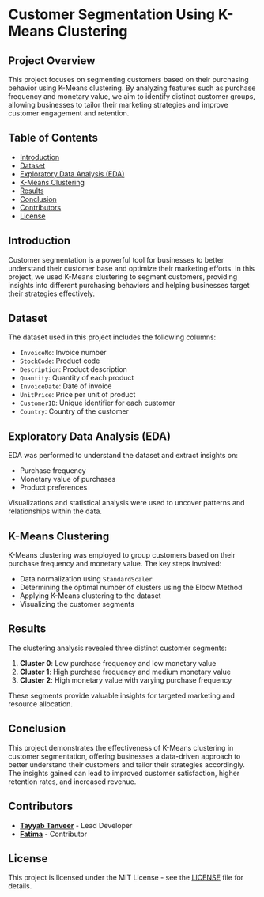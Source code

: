# Customer Segmentation Using K-Means Clustering

## Project Overview
This project focuses on segmenting customers based on their purchasing behavior using K-Means clustering. By analyzing features such as purchase frequency and monetary value, we aim to identify distinct customer groups, allowing businesses to tailor their marketing strategies and improve customer engagement and retention.

## Table of Contents
- [Introduction](#introduction)
- [Dataset](#dataset)
- [Exploratory Data Analysis (EDA)](#exploratory-data-analysis-eda)
- [K-Means Clustering](#k-means-clustering)
- [Results](#results)
- [Conclusion](#conclusion)
- [Contributors](#contributors)
- [License](#license)

## Introduction
Customer segmentation is a powerful tool for businesses to better understand their customer base and optimize their marketing efforts. In this project, we used K-Means clustering to segment customers, providing insights into different purchasing behaviors and helping businesses target their strategies effectively.

## Dataset
The dataset used in this project includes the following columns:
- `InvoiceNo`: Invoice number
- `StockCode`: Product code
- `Description`: Product description
- `Quantity`: Quantity of each product
- `InvoiceDate`: Date of invoice
- `UnitPrice`: Price per unit of product
- `CustomerID`: Unique identifier for each customer
- `Country`: Country of the customer

## Exploratory Data Analysis (EDA)
EDA was performed to understand the dataset and extract insights on:
- Purchase frequency
- Monetary value of purchases
- Product preferences

Visualizations and statistical analysis were used to uncover patterns and relationships within the data.

## K-Means Clustering
K-Means clustering was employed to group customers based on their purchase frequency and monetary value. The key steps involved:
- Data normalization using `StandardScaler`
- Determining the optimal number of clusters using the Elbow Method
- Applying K-Means clustering to the dataset
- Visualizing the customer segments

## Results
The clustering analysis revealed three distinct customer segments:
1. **Cluster 0**: Low purchase frequency and low monetary value
2. **Cluster 1**: High purchase frequency and medium monetary value
3. **Cluster 2**: High monetary value with varying purchase frequency

These segments provide valuable insights for targeted marketing and resource allocation.

## Conclusion
This project demonstrates the effectiveness of K-Means clustering in customer segmentation, offering businesses a data-driven approach to better understand their customers and tailor their strategies accordingly. The insights gained can lead to improved customer satisfaction, higher retention rates, and increased revenue.

## Contributors
- **[Tayyab Tanveer](https://www.linkedin.com/in/tayyab-tanveer-b000282b3)** - Lead Developer
- **[Fatima](https://www.linkedin.com/in/fatima-shafiq-3945601b1)** - Contributor

## License
This project is licensed under the MIT License - see the [LICENSE](LICENSE) file for details.

